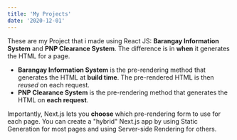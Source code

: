```yaml
---
title: 'My Projects'
date: '2020-12-01'
---
```


These are my Project that i made using React JS: **Barangay Information System** and **PNP Clearance System**. The difference is in **when** it generates the HTML for a page.

- **Barangay Information System** is the pre-rendering method that generates the HTML at **build time**. The pre-rendered HTML is then _reused_ on each request.
- **PNP Clearance System** is the pre-rendering method that generates the HTML on **each request**.

Importantly, Next.js lets you **choose** which pre-rendering form to use for each page. You can create a "hybrid" Next.js app by using Static Generation for most pages and using Server-side Rendering for others.
